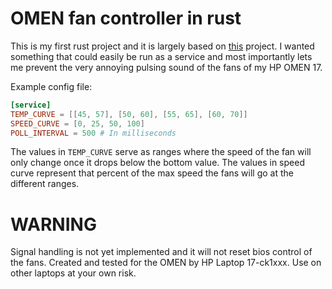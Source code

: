 # OMEN fan controller in rust
This is my first rust project and it is largely based on [this](https://github.com/alou-S/omen-fan) project. I wanted something that could easily be run as a service and most importantly lets me prevent the very annoying pulsing sound of the fans of my HP OMEN 17. 

Example config file:
```toml
[service]
TEMP_CURVE = [[45, 57], [50, 60], [55, 65], [60, 70]]
SPEED_CURVE = [0, 25, 50, 100]
POLL_INTERVAL = 500 # In milliseconds
```
The values in `TEMP_CURVE` serve as ranges where the speed of the fan will only change once it drops below the bottom value. The values in speed curve represent that percent of the max speed the fans will go at the different ranges.



# WARNING
Signal handling is not yet implemented and it will not reset bios control of the fans. Created and tested for the OMEN by HP Laptop 17-ck1xxx. Use on other laptops at your own risk.
